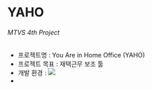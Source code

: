 # YAHO  
###### MTVS 4th Project  
  
- 프로젝트명 : You Are in Home Office (YAHO)  
- 프로젝트 목표 : 재택근무 보조 툴  
- 개발 환경 : ![](https://miro.com/app/board/uXjVPM0hm8E=/?moveToWidget=3458764541351870418&cot=14)  
- 
